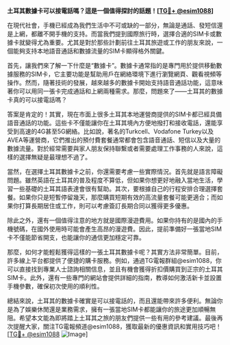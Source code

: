 **土耳其數據卡可以接電話嗎？這是一個值得探討的話題！[[TG💪+ @esim1088](https://t.me/s/esim1088)]**

在現代社會，手機已經成為我們生活中不可或缺的一部分，無論是通話、發短信還是上網，都離不開手機的支持。而當我們提到國際旅行時，選擇合適的SIM卡或數據卡就變得尤為重要。尤其是對於那些計劃前往土耳其旅遊或工作的朋友來說，一個能夠支持本地語音通話和數據流量的SIM卡顯得格外關鍵。

首先，讓我們來了解一下什麼是“數據卡”。數據卡通常指的是專門用於提供移動數據服務的SIM卡，它主要功能是幫助用戶在網絡環境下進行瀏覽網頁、觀看視頻等操作。然而，隨著技術的發展，越來越多的數據卡開始支持語音通話功能，這意味著你可以用同一張卡完成通話和上網兩種需求。那麼，問題來了——土耳其的數據卡真的可以接電話嗎？

答案是肯定的！其實，現在市面上很多土耳其本地運營商提供的SIM卡都已經具備語音通話的功能。這些卡不僅能讓你在土耳其境內方便地撥打和接收電話，還能享受到高速的4G甚至5G網絡。比如說，著名的Turkcell、Vodafone Turkey以及AVEA等運營商，它們推出的預付費套餐通常都會包含語音通話、短信以及大量的數據流量。對於經常需要與家人朋友保持聯繫或者需要處理工作事務的人來說，這樣的選擇無疑是最理想不過了。

當然，在選擇土耳其數據卡之前，你還需要考慮一些實際情況。首先就是語言障礙問題。雖然英語在土耳其的普及程度不算低，但如果你想更好地融入當地生活，學習一些基礎的土耳其語表達會很有幫助。其次，要根據自己的行程安排合理選擇套餐。如果你只是短暫停留幾天，那麼購買短期有效的高流量套餐可能更適合；而如果你打算長期居住或工作，則可以考慮簽訂長期合同以獲得更多優惠。

除此之外，還有一個值得注意的地方就是國際漫遊費用。如果你持有的是國內的手機號碼，在國外使用時可能會產生高昂的漫遊費。因此，提前準備好一張當地SIM卡不僅能節省開支，也能讓你的通信更加穩定可靠。

那麼，如何才能輕鬆獲得這樣的一張土耳其數據卡呢？其實方法非常簡單。目前，許多線上平台都提供了便捷的購卡服務。例如，通過TG電報群組@esim1088，你可以直接找到專業人士諮詢相關信息，並且有機會獲得折扣價購買到正宗的土耳其SIM卡。此外，還有一些專門的網站會提供詳細的指南，教導如何激活新卡並設置手機參數，確保初次使用的順利性。

總結來說，土耳其的數據卡確實是可以接電話的，而且還能帶來許多便利。無論你是為了娛樂休閒還是業務需求，擁有一張當地SIM卡都能讓你的旅途更加順暢無阻。希望本文能為即將踏上土耳其之旅的朋友們提供一些有用的參考建議。最後再次提醒大家，關注TG電報頻道@esim1088，獲取最新的優惠資訊和實用技巧吧！[[TG💪+ @esim1088](https://t.me/s/esim1088) ![Image](https://i.postimg.cc/4NQfJmqS/Snipaste-2025-05-13-00-14-12.png)]
